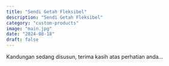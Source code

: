 ```yaml
---
title: "Sendi Getah Fleksibel"
description: "Sendi Getah Fleksibel"
category: "custom-products"
image: "main.jpg"
date: "2024-08-18"
draft: false
---
```


Kandungan sedang disusun, terima kasih atas perhatian anda...